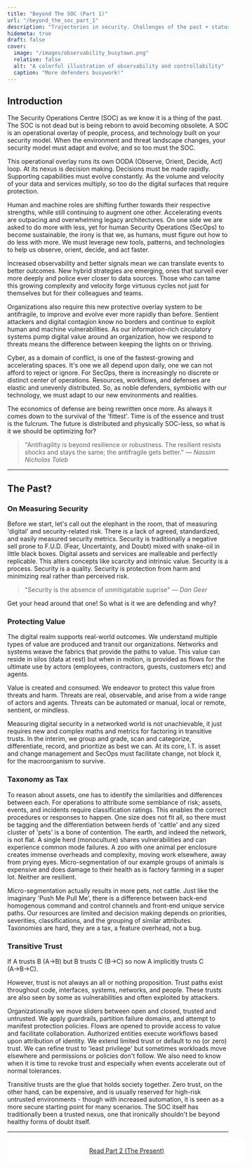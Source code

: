 ```yaml
---
title: "Beyond The SOC (Part 1)"
url: "/beyond_the_soc_part_1"
description: "Trajectories in security. Challenges of the past + status quo."
hidemeta: true
draft: false
cover:
  image: "/images/observability_busytown.png"
  relative: false
  alt: "A colorful illustration of observability and controllability"
  caption: "More defenders busywork!"
---
```

<style>
.post-description {
  font-size: 1.5em; color: var(--text, #666);
}
</style>

## Introduction

The Security Operations Centre (SOC) as we know it is a thing of the past. The SOC is not dead but is being reborn to avoid becoming obsolete. A SOC is an operational overlay of people, process, and technology built on your security model. When the environment and threat landscape changes, your security model must adapt and evolve, and so too must the SOC.

This operational overlay runs its own OODA (Observe, Orient, Decide, Act) loop. At its nexus is decision making. Decisions must be made rapidly. Supporting capabilities must evolve constantly. As the volume and velocity of your data and services multiply, so too do the digital surfaces that require protection.

Human and machine roles are shifting further towards their respective strengths, while still continuing to augment one other. Accelerating events are outpacing and overwhelming legacy architectures. On one side we are asked to do more with less, yet for human Security Operations (SecOps) to become sustainable, the irony is that we, as humans, must figure out how to do less with more. We must leverage new tools, patterns, and technologies to help us observe, orient, decide, and act faster.

Increased observability and better signals mean we can translate events to better outcomes. New hybrid strategies are emerging, ones that surveil ever more deeply and police ever closer to data sources. Those who can tame this growing complexity and velocity forge virtuous cycles not just for themselves but for their colleagues and teams.

Organizations also require this new protective overlay system to be antifragile, to improve and evolve ever more rapidly than before. Sentient attackers and digital contagion know no borders and continue to exploit human and machine vulnerabilities. As our information-rich circulatory systems pump digital value around an organization, how we respond to threats means the difference between keeping the lights on or thriving.

Cyber, as a domain of conflict, is one of the fastest-growing and accelerating spaces. It's one we all depend upon daily, one we can not afford to reject or ignore. For SecOps, there is increasingly no discrete or distinct center of operations. Resources, workflows, and defenses are elastic and unevenly distributed. So, as noble defenders, symbiotic with our technology, we must adapt to our new environments and realities.

The economics of defense are being rewritten once more. As always it comes down to the survival of the 'fittest'. Time is of the essence and trust is the fulcrum. The future is distributed and physically SOC-less, so what is it we should be optimizing for?

> "Antifragility is beyond resilience or robustness. The resilient resists shocks and stays the same; the antifragile gets better."
> <em>— Nassim Nicholas Taleb</em>

---

## The Past?

### On Measuring Security

Before we start, let's call out the elephant in the room, that of measuring 'digital' and security-related risk. There is a lack of agreed, standardized, and easily measured security metrics. Security is traditionally a negative sell prone to F.U.D. (Fear, Uncertainty, and Doubt) mixed with snake-oil in little black boxes. Digital assets and services are malleable and perfectly replicable. This alters concepts like scarcity and intrinsic value. Security is a process. Security is a quality. Security is protection from harm and minimizing real rather than perceived risk. 

> "Security is the absence of unmitigatable suprise" 
> <em>— Dan Geer </em>

Get your head around that one! So what is it we are defending and why?

### Protecting Value

The digital realm supports real-world outcomes. We understand multiple types of value are produced and transit our organizations. Networks and systems weave the fabrics that provide the paths to value. This value can reside in silos (data at rest) but when in motion, is provided as flows for the ultimate use by actors (employees, contractors, guests, customers etc) and agents.

Value is created and consumed. We endeavor to protect this value from threats and harm. Threats are real, observable, and arise from a wide range of actors and agents. Threats can be automated or manual, local or remote, sentient, or mindless.

Measuring digital security in a networked world is not unachievable, it just requires new and complex maths and metrics for factoring in transitive trusts. In the interim, we group and grade, scan and categorize, differentiate, record, and prioritize as best we can. At its core, I.T. is asset and change management and SecOps must facilitate change, not block it, for the macroorganism to survive.

### Taxonomy as Tax

To reason about assets, one has to identify the similarities and differences between each. For operations to attribute some semblance of risk; assets, events, and incidents require classification ratings. This enables the correct procedures or responses to happen. One size does not fit all, so there must be tagging and the differentiation between herds of 'cattle' and any sized cluster of 'pets' is a bone of contention. The earth, and indeed the network, is not flat. A single herd (monoculture) shares vulnerabilities and can experience common mode failures. A zoo with one animal per enclosure creates immense overheads and complexity, moving work elsewhere, away from prying eyes. Micro-segmentation of our example groups of animals is expensive and does damage to their health as is factory farming in a super lot. Neither are resilient.

Micro-segmentation actually results in more pets, not cattle. Just like the imaginary 'Push Me Pull Me', there is a difference between back-end homogenous command and control channels and front-end unique service paths. Our resources are limited and decision making depends on priorities, severities, classifications, and the grouping of similar attributes. Taxonomies are hard, they are a tax, a feature overhead, not a bug.

### Transitive Trust

If A trusts B (A→B) but B trusts C (B→C) so now A implicitly trusts C (A→B→C). 

However, trust is not always an all or nothing proposition. Trust paths exist throughout code, interfaces, systems, networks, and people. These trusts are also seen by some as vulnerabilities and often exploited by attackers.

Organizationally we move sliders between open and closed, trusted and untrusted. We apply guardrails, partition failure domains, and attempt to manifest protection policies. Flows are opened to provide access to value and facilitate collaboration. Authorized entities execute workflows based upon attribution of identity. We extend limited trust or default to no (or zero) trust. We can refine trust to 'least privilege' but sometimes workloads move elsewhere and permissions or policies don't follow. We also need to know when it is time to revoke trust and especially when events accelerate out of normal tolerances.

Transitive trusts are the glue that holds society together. Zero trust, on the other hand, can be expensive, and is usually reserved for high-risk untrusted environments - though with increased automation, it is seen as a more secure starting point for many scenarios. The SOC itself has traditionally been a trusted nexus, one that ironically shouldn't be beyond healthy forms of doubt itself.


---

<div style="background-color: var(--card-bg, #fff); border-radius: 20px; padding: 20px; width: 100%;">
  <center>
    <a class="button" href="/beyond_the_soc_part_2" rel="noopener" title="Part 2">
      <span class="button-inner">Read Part 2 (The Present)</span>
    </a>
  </center>
</div>
